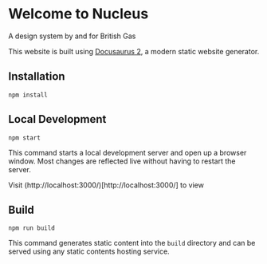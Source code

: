 # Welcome to Nucleus

A design system by and for British Gas

This website is built using [Docusaurus 2](https://v2.docusaurus.io/), a modern static website generator.

## Installation

```console
npm install
```

## Local Development

```console
npm start
```

This command starts a local development server and open up a browser window. Most changes are reflected live without having to restart the server.

Visit (http://localhost:3000/)[http://localhost:3000/] to view

## Build

```console
npm run build
```

This command generates static content into the `build` directory and can be served using any static contents hosting service.
